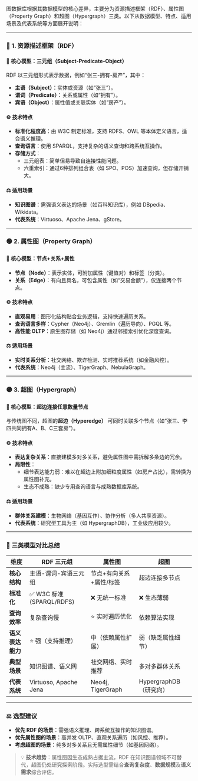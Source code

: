 图数据库根据其数据模型的核心差异，主要分为资源描述框架（RDF）、属性图（Property Graph）和超图（Hypergraph）三类。以下从数据模型、特点、适用场景及代表系统等方面展开说明：

---

### 🔵 **1. 资源描述框架（RDF）**
#### 📌 **核心模型：三元组（Subject-Predicate-Object）**  
RDF 以三元组形式表示数据，例如“张三-拥有-房产”，其中：
- **主语（Subject）**：实体或资源（如“张三”）。  
- **谓词（Predicate）**：关系或属性（如“拥有”）。  
- **宾语（Object）**：属性值或关联实体（如“房产”）。  

#### ⚙️ **技术特点**  
- **标准化程度高**：由 W3C 制定标准，支持 RDFS、OWL 等本体定义语言，适合语义推理。  
- **查询语言**：使用 SPARQL，支持复杂的语义查询和跨系统互操作。  
- **存储方式**：  
  - 三元组表：简单但易导致自连接性能问题。  
  - 六重索引：通过6种排列组合表（如 SPO、POS）加速查询，但存储开销大。  

#### ⚖️ **适用场景**  
- **知识图谱**：需强语义表达的场景（如百科知识库），例如 DBpedia、Wikidata。  
- **代表系统**：Virtuoso、Apache Jena、gStore。  

---

### 🟢 **2. 属性图（Property Graph）**
#### 📌 **核心模型：节点+关系+属性**  
- **节点（Node）**：表示实体，可附加属性（键值对）和标签（分类）。  
- **关系（Edge）**：有向且具名，可包含属性（如“交易金额”），仅连接两个节点。  

#### ⚙️ **技术特点**  
- **直观易用**：图形化结构贴合业务逻辑，支持快速遍历关系。  
- **查询语言多样**：Cypher（Neo4j）、Gremlin（遍历导向）、PGQL 等。  
- **高性能 OLTP**：原生图存储（如 Neo4j）通过邻接索引优化深度查询。  

#### ⚖️ **适用场景**  
- **实时关系分析**：社交网络、欺诈检测、实时推荐系统（如金融风控）。  
- **代表系统**：Neo4j（主流）、TigerGraph、NebulaGraph。  

---

### 🟣 **3. 超图（Hypergraph）**
#### 📌 **核心模型：超边连接任意数量节点**  
与传统图不同，超图的**超边（Hyperedge）** 可同时关联多个节点（如“张三、李四共同拥有A、B、C三套房”）。  

#### ⚙️ **技术特点**  
- **表达复杂关系**：直接建模多对多关系，避免属性图中需拆解多条边的冗余。  
- **局限性**：  
  - 细节表达能力弱：难以在超边上附加细粒度属性（如房产占比），需转换为属性图补充。  
  - 生态不成熟：缺少专用查询语言与成熟数据库系统。  

#### ⚖️ **适用场景**  
- **群体关系建模**：生物网络（基因互作）、协作分析（多人共享资源）。  
- **代表系统**：研究型工具为主（如 HypergraphDB），工业级应用较少。  

---

### 💎 **三类模型对比总结**
| **维度**         | **RDF 三元组**                | **属性图**                     | **超图**                       |
|------------------|------------------------------|-------------------------------|-------------------------------|
| **核心结构**     | 主语-谓词-宾语三元组          | 节点+有向关系+属性/标签        | 超边连接多节点                |
| **标准化**       | ✅ W3C 标准 (SPARQL/RDFS)    | ❌ 无统一标准                  | ❌ 生态薄弱                   |
| **查询效率**     | 复杂查询慢                    | ⭐️ 实时遍历优化               | 依赖算法实现                  |
| **语义表达能力** | ⭐️ 强（支持推理）             | 中（依赖属性扩展）            | 弱（缺乏属性细节）            |
| **典型场景**     | 知识图谱、语义网              | 社交网络、实时推荐            | 多对多群体关系                |
| **代表系统**     | Virtuoso, Apache Jena        | Neo4j, TigerGraph             | HypergraphDB（研究向）        |

---

### ⚖️ **选型建议**  
- **优先 RDF 的场景**：需强语义推理、跨系统互操作的知识图谱。  
- **优先属性图的场景**：高并发 OLTP、直观关系遍历（如风控、推荐）。  
- **考虑超图的场景**：纯多对多关系且无需属性细节（如基因网络）。  

> 💡 **技术趋势**：属性图因生态成熟占据主流，RDF 在知识图谱领域不可替代，超图仍处研究探索阶段。实际选型需结合**查询复杂度**、**数据规模**及**语义需求**综合评估。